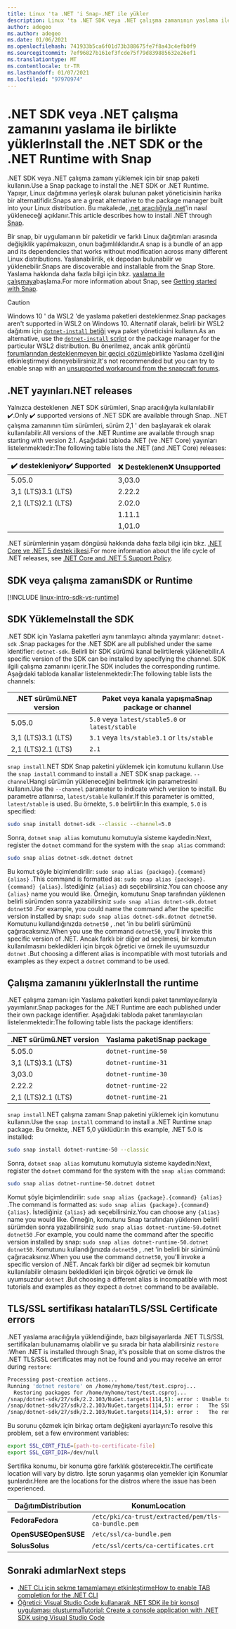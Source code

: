 ```yaml
---
title: Linux 'ta .NET 'i Snap-.NET ile yükler
description: Linux 'ta .NET SDK veya .NET çalışma zamanının yaslama ile nasıl yükleneceğini gösterir.
author: adegeo
ms.author: adegeo
ms.date: 01/06/2021
ms.openlocfilehash: 741933b5ca6f01d73b388675fe7f8a43c4efb0f9
ms.sourcegitcommit: 7ef96827b161ef3fcde75f79d839885632e26ef1
ms.translationtype: MT
ms.contentlocale: tr-TR
ms.lasthandoff: 01/07/2021
ms.locfileid: "97970974"
---
```

# <a name="install-the-net-sdk-or-the-net-runtime-with-snap"></a><span data-ttu-id="9af11-103">.NET SDK veya .NET çalışma zamanını yaslama ile birlikte yükler</span><span class="sxs-lookup"><span data-stu-id="9af11-103">Install the .NET SDK or the .NET Runtime with Snap</span></span>

<span data-ttu-id="9af11-104">.NET SDK veya .NET çalışma zamanı yüklemek için bir snap paketi kullanın.</span><span class="sxs-lookup"><span data-stu-id="9af11-104">Use a Snap package to install the .NET SDK or .NET Runtime.</span></span> <span data-ttu-id="9af11-105">Yapışır, Linux dağıtımına yerleşik olarak bulunan paket yöneticisinin harika bir alternatifidir.</span><span class="sxs-lookup"><span data-stu-id="9af11-105">Snaps are a great alternative to the package manager built into your Linux distribution.</span></span> <span data-ttu-id="9af11-106">Bu makalede, [.net aracılığıyla .net](https://snapcraft.io/dotnet-sdk)'in nasıl yükleneceği açıklanır.</span><span class="sxs-lookup"><span data-stu-id="9af11-106">This article describes how to install .NET through [Snap](https://snapcraft.io/dotnet-sdk).</span></span>

<span data-ttu-id="9af11-107">Bir snap, bir uygulamanın bir paketidir ve farklı Linux dağıtımları arasında değişiklik yapılmaksızın, onun bağımlılıklarıdır.</span><span class="sxs-lookup"><span data-stu-id="9af11-107">A snap is a bundle of an app and its dependencies that works without modification across many different Linux distributions.</span></span> <span data-ttu-id="9af11-108">Yaslanabilirlik, ek depodan bulunabilir ve yüklenebilir.</span><span class="sxs-lookup"><span data-stu-id="9af11-108">Snaps are discoverable and installable from the Snap Store.</span></span> <span data-ttu-id="9af11-109">Yaslama hakkında daha fazla bilgi için bkz. [yaslama ile çalışmaya](https://snapcraft.io/docs/getting-started)başlama.</span><span class="sxs-lookup"><span data-stu-id="9af11-109">For more information about Snap, see [Getting started with Snap](https://snapcraft.io/docs/getting-started).</span></span>

> [!CAUTION]
> <span data-ttu-id="9af11-110">Windows 10 ' da WSL2 'de yaslama paketleri desteklenmez.</span><span class="sxs-lookup"><span data-stu-id="9af11-110">Snap packages aren't supported in WSL2 on Windows 10.</span></span> <span data-ttu-id="9af11-111">Alternatif olarak, belirli bir WSL2 dağıtımı için [ `dotnet-install` betiği](linux-scripted-manual.md#scripted-install) veya paket yöneticisini kullanın.</span><span class="sxs-lookup"><span data-stu-id="9af11-111">As an alternative, use the [`dotnet-install` script](linux-scripted-manual.md#scripted-install) or the package manager for the particular WSL2 distribution.</span></span> <span data-ttu-id="9af11-112">Bu önerilmez, ancak anlık görüntü [forumlarından desteklenmeyen bir geçici çözümle](https://forum.snapcraft.io/t/running-snaps-on-wsl2-insiders-only-for-now/13033)birlikte Yaslama özelliğini etkinleştirmeyi deneyebilirsiniz.</span><span class="sxs-lookup"><span data-stu-id="9af11-112">It's not recommended but you can try to enable snap with an [unsupported workaround from the snapcraft forums](https://forum.snapcraft.io/t/running-snaps-on-wsl2-insiders-only-for-now/13033).</span></span>

## <a name="net-releases"></a><span data-ttu-id="9af11-113">.NET yayınları</span><span class="sxs-lookup"><span data-stu-id="9af11-113">.NET releases</span></span>

<span data-ttu-id="9af11-114">Yalnızca desteklenen .NET SDK sürümleri, Snap aracılığıyla kullanılabilir ✔️.</span><span class="sxs-lookup"><span data-stu-id="9af11-114">Only ✔️ supported versions of .NET SDK are available through Snap.</span></span> <span data-ttu-id="9af11-115">.NET çalışma zamanının tüm sürümleri, sürüm 2,1 ' den başlayarak ek olarak kullanılabilir.</span><span class="sxs-lookup"><span data-stu-id="9af11-115">All versions of the .NET Runtime are available through snap starting with version 2.1.</span></span> <span data-ttu-id="9af11-116">Aşağıdaki tabloda .NET (ve .NET Core) yayınları listelenmektedir:</span><span class="sxs-lookup"><span data-stu-id="9af11-116">The following table lists the .NET (and .NET Core) releases:</span></span>

| <span data-ttu-id="9af11-117">✔️ destekleniyor</span><span class="sxs-lookup"><span data-stu-id="9af11-117">✔️ Supported</span></span> | <span data-ttu-id="9af11-118">❌ Desteklenen</span><span class="sxs-lookup"><span data-stu-id="9af11-118">❌ Unsupported</span></span> |
|-------------|---------------|
| <span data-ttu-id="9af11-119">5.0</span><span class="sxs-lookup"><span data-stu-id="9af11-119">5.0</span></span>         | <span data-ttu-id="9af11-120">3,0</span><span class="sxs-lookup"><span data-stu-id="9af11-120">3.0</span></span>           |
| <span data-ttu-id="9af11-121">3,1 (LTS)</span><span class="sxs-lookup"><span data-stu-id="9af11-121">3.1 (LTS)</span></span>   | <span data-ttu-id="9af11-122">2.2</span><span class="sxs-lookup"><span data-stu-id="9af11-122">2.2</span></span>           |
| <span data-ttu-id="9af11-123">2,1 (LTS)</span><span class="sxs-lookup"><span data-stu-id="9af11-123">2.1 (LTS)</span></span>   | <span data-ttu-id="9af11-124">2.0</span><span class="sxs-lookup"><span data-stu-id="9af11-124">2.0</span></span>           |
|             | <span data-ttu-id="9af11-125">1.1</span><span class="sxs-lookup"><span data-stu-id="9af11-125">1.1</span></span>           |
|             | <span data-ttu-id="9af11-126">1,0</span><span class="sxs-lookup"><span data-stu-id="9af11-126">1.0</span></span>           |

<span data-ttu-id="9af11-127">.NET sürümlerinin yaşam döngüsü hakkında daha fazla bilgi için bkz. [.NET Core ve .NET 5 destek ilkesi](https://dotnet.microsoft.com/platform/support/policy/dotnet-core).</span><span class="sxs-lookup"><span data-stu-id="9af11-127">For more information about the life cycle of .NET releases, see [.NET Core and .NET 5 Support Policy](https://dotnet.microsoft.com/platform/support/policy/dotnet-core).</span></span>

## <a name="sdk-or-runtime"></a><span data-ttu-id="9af11-128">SDK veya çalışma zamanı</span><span class="sxs-lookup"><span data-stu-id="9af11-128">SDK or Runtime</span></span>

[!INCLUDE [linux-intro-sdk-vs-runtime](includes/linux-intro-sdk-vs-runtime.md)]

## <a name="install-the-sdk"></a><span data-ttu-id="9af11-129">SDK Yükleme</span><span class="sxs-lookup"><span data-stu-id="9af11-129">Install the SDK</span></span>

<span data-ttu-id="9af11-130">.NET SDK için Yaslama paketleri aynı tanımlayıcı altında yayımlanır: `dotnet-sdk` .</span><span class="sxs-lookup"><span data-stu-id="9af11-130">Snap packages for the .NET SDK are all published under the same identifier: `dotnet-sdk`.</span></span> <span data-ttu-id="9af11-131">Belirli bir SDK sürümü kanal belirtilerek yüklenebilir.</span><span class="sxs-lookup"><span data-stu-id="9af11-131">A specific version of the SDK can be installed by specifying the channel.</span></span> <span data-ttu-id="9af11-132">SDK ilgili çalışma zamanını içerir.</span><span class="sxs-lookup"><span data-stu-id="9af11-132">The SDK includes the corresponding runtime.</span></span> <span data-ttu-id="9af11-133">Aşağıdaki tabloda kanallar listelenmektedir:</span><span class="sxs-lookup"><span data-stu-id="9af11-133">The following table lists the channels:</span></span>

| <span data-ttu-id="9af11-134">.NET sürümü</span><span class="sxs-lookup"><span data-stu-id="9af11-134">.NET version</span></span> | <span data-ttu-id="9af11-135">Paket veya kanala yapışma</span><span class="sxs-lookup"><span data-stu-id="9af11-135">Snap package or channel</span></span>  |
|--------------|--------------------------|
| <span data-ttu-id="9af11-136">5.0</span><span class="sxs-lookup"><span data-stu-id="9af11-136">5.0</span></span>          | <span data-ttu-id="9af11-137">`5.0` veya `latest/stable`</span><span class="sxs-lookup"><span data-stu-id="9af11-137">`5.0` or `latest/stable`</span></span> |
| <span data-ttu-id="9af11-138">3,1 (LTS)</span><span class="sxs-lookup"><span data-stu-id="9af11-138">3.1 (LTS)</span></span>    | <span data-ttu-id="9af11-139">`3.1` veya `lts/stable`</span><span class="sxs-lookup"><span data-stu-id="9af11-139">`3.1` or `lts/stable`</span></span>    |
| <span data-ttu-id="9af11-140">2,1 (LTS)</span><span class="sxs-lookup"><span data-stu-id="9af11-140">2.1 (LTS)</span></span>    | `2.1`                    |

<span data-ttu-id="9af11-141">`snap install`.NET SDK Snap paketini yüklemek için komutunu kullanın.</span><span class="sxs-lookup"><span data-stu-id="9af11-141">Use the `snap install` command to install a .NET SDK snap package.</span></span> <span data-ttu-id="9af11-142">`--channel`Hangi sürümün yükleneceğini belirtmek için parametresini kullanın.</span><span class="sxs-lookup"><span data-stu-id="9af11-142">Use the `--channel` parameter to indicate which version to install.</span></span> <span data-ttu-id="9af11-143">Bu parametre atlanırsa, `latest/stable` kullanılır.</span><span class="sxs-lookup"><span data-stu-id="9af11-143">If this parameter is omitted, `latest/stable` is used.</span></span> <span data-ttu-id="9af11-144">Bu örnekte, `5.0` belirtilir:</span><span class="sxs-lookup"><span data-stu-id="9af11-144">In this example, `5.0` is specified:</span></span>

```bash
sudo snap install dotnet-sdk --classic --channel=5.0
```

<span data-ttu-id="9af11-145">Sonra, `dotnet` `snap alias` komutunu komutuyla sisteme kaydedin:</span><span class="sxs-lookup"><span data-stu-id="9af11-145">Next, register the `dotnet` command for the system with the `snap alias` command:</span></span>

```bash
sudo snap alias dotnet-sdk.dotnet dotnet
```

<span data-ttu-id="9af11-146">Bu komut şöyle biçimlendirilir: `sudo snap alias {package}.{command} {alias}` .</span><span class="sxs-lookup"><span data-stu-id="9af11-146">This command is formatted as: `sudo snap alias {package}.{command} {alias}`.</span></span> <span data-ttu-id="9af11-147">İstediğiniz `{alias}` adı seçebilirsiniz.</span><span class="sxs-lookup"><span data-stu-id="9af11-147">You can choose any `{alias}` name you would like.</span></span> <span data-ttu-id="9af11-148">Örneğin, komutunu Snap tarafından yüklenen belirli sürümden sonra yazabilirsiniz `sudo snap alias dotnet-sdk.dotnet dotnet50` .</span><span class="sxs-lookup"><span data-stu-id="9af11-148">For example, you could name the command after the specific version installed by snap: `sudo snap alias dotnet-sdk.dotnet dotnet50`.</span></span> <span data-ttu-id="9af11-149">Komutunu kullandığınızda `dotnet50` , .net 'in bu belirli sürümünü çağıracaksınız.</span><span class="sxs-lookup"><span data-stu-id="9af11-149">When you use the command `dotnet50`, you'll invoke this specific version of .NET.</span></span> <span data-ttu-id="9af11-150">Ancak farklı bir diğer ad seçilmesi, bir komutun kullanılmasını bekledikleri için birçok öğretici ve örnek ile uyumsuzdur `dotnet` .</span><span class="sxs-lookup"><span data-stu-id="9af11-150">But choosing a different alias is incompatible with most tutorials and examples as they expect a `dotnet` command to be used.</span></span>

## <a name="install-the-runtime"></a><span data-ttu-id="9af11-151">Çalışma zamanını yükler</span><span class="sxs-lookup"><span data-stu-id="9af11-151">Install the runtime</span></span>

<span data-ttu-id="9af11-152">.NET çalışma zamanı için Yaslama paketleri kendi paket tanımlayıcılarıyla yayımlanır.</span><span class="sxs-lookup"><span data-stu-id="9af11-152">Snap packages for the .NET Runtime are each published under their own package identifier.</span></span> <span data-ttu-id="9af11-153">Aşağıdaki tabloda paket tanımlayıcıları listelenmektedir:</span><span class="sxs-lookup"><span data-stu-id="9af11-153">The following table lists the package identifiers:</span></span>

| <span data-ttu-id="9af11-154">.NET sürümü</span><span class="sxs-lookup"><span data-stu-id="9af11-154">.NET version</span></span>      | <span data-ttu-id="9af11-155">Yaslama paketi</span><span class="sxs-lookup"><span data-stu-id="9af11-155">Snap package</span></span>        |
|-------------------|---------------------|
| <span data-ttu-id="9af11-156">5.0</span><span class="sxs-lookup"><span data-stu-id="9af11-156">5.0</span></span>               | `dotnet-runtime-50` |
| <span data-ttu-id="9af11-157">3,1 (LTS)</span><span class="sxs-lookup"><span data-stu-id="9af11-157">3.1 (LTS)</span></span>         | `dotnet-runtime-31` |
| <span data-ttu-id="9af11-158">3,0</span><span class="sxs-lookup"><span data-stu-id="9af11-158">3.0</span></span>               | `dotnet-runtime-30` |
| <span data-ttu-id="9af11-159">2.2</span><span class="sxs-lookup"><span data-stu-id="9af11-159">2.2</span></span>               | `dotnet-runtime-22` |
| <span data-ttu-id="9af11-160">2,1 (LTS)</span><span class="sxs-lookup"><span data-stu-id="9af11-160">2.1 (LTS)</span></span>         | `dotnet-runtime-21` |

<span data-ttu-id="9af11-161">`snap install`.NET çalışma zamanı Snap paketini yüklemek için komutunu kullanın.</span><span class="sxs-lookup"><span data-stu-id="9af11-161">Use the `snap install` command to install a .NET Runtime snap package.</span></span> <span data-ttu-id="9af11-162">Bu örnekte, .NET 5,0 yüklüdür:</span><span class="sxs-lookup"><span data-stu-id="9af11-162">In this example, .NET 5.0 is installed:</span></span>

```bash
sudo snap install dotnet-runtime-50 --classic
```

<span data-ttu-id="9af11-163">Sonra, `dotnet` `snap alias` komutunu komutuyla sisteme kaydedin:</span><span class="sxs-lookup"><span data-stu-id="9af11-163">Next, register the `dotnet` command for the system with the `snap alias` command:</span></span>

```bash
sudo snap alias dotnet-runtime-50.dotnet dotnet
```

<span data-ttu-id="9af11-164">Komut şöyle biçimlendirilir: `sudo snap alias {package}.{command} {alias}` .</span><span class="sxs-lookup"><span data-stu-id="9af11-164">The command is formatted as: `sudo snap alias {package}.{command} {alias}`.</span></span> <span data-ttu-id="9af11-165">İstediğiniz `{alias}` adı seçebilirsiniz.</span><span class="sxs-lookup"><span data-stu-id="9af11-165">You can choose any `{alias}` name you would like.</span></span> <span data-ttu-id="9af11-166">Örneğin, komutunu Snap tarafından yüklenen belirli sürümden sonra yazabilirsiniz `sudo snap alias dotnet-runtime-50.dotnet dotnet50` .</span><span class="sxs-lookup"><span data-stu-id="9af11-166">For example, you could name the command after the specific version installed by snap: `sudo snap alias dotnet-runtime-50.dotnet dotnet50`.</span></span> <span data-ttu-id="9af11-167">Komutunu kullandığınızda `dotnet50` , .net 'in belirli bir sürümünü çağıracaksınız.</span><span class="sxs-lookup"><span data-stu-id="9af11-167">When you use the command `dotnet50`, you'll invoke a specific version of .NET.</span></span> <span data-ttu-id="9af11-168">Ancak farklı bir diğer ad seçmek bir komutun kullanılabilir olmasını bekledikleri için birçok öğretici ve örnek ile uyumsuzdur `dotnet` .</span><span class="sxs-lookup"><span data-stu-id="9af11-168">But choosing a different alias is incompatible with most tutorials and examples as they expect a `dotnet` command to be available.</span></span>

## <a name="tlsssl-certificate-errors"></a><span data-ttu-id="9af11-169">TLS/SSL sertifikası hataları</span><span class="sxs-lookup"><span data-stu-id="9af11-169">TLS/SSL Certificate errors</span></span>

<span data-ttu-id="9af11-170">.NET yaslama aracılığıyla yüklendiğinde, bazı bilgisayarlarda .NET TLS/SSL sertifikaları bulunamamış olabilir ve şu sırada bir hata alabilirsiniz `restore` :</span><span class="sxs-lookup"><span data-stu-id="9af11-170">When .NET is installed through Snap, it's possible that on some distros the .NET TLS/SSL certificates may not be found and you may receive an error during `restore`:</span></span>

```bash
Processing post-creation actions...
Running 'dotnet restore' on /home/myhome/test/test.csproj...
  Restoring packages for /home/myhome/test/test.csproj...
/snap/dotnet-sdk/27/sdk/2.2.103/NuGet.targets(114,5): error : Unable to load the service index for source https://api.nuget.org/v3/index.json. [/home/myhome/test/test.csproj]
/snap/dotnet-sdk/27/sdk/2.2.103/NuGet.targets(114,5): error :   The SSL connection could not be established, see inner exception. [/home/myhome/test/test.csproj]
/snap/dotnet-sdk/27/sdk/2.2.103/NuGet.targets(114,5): error :   The remote certificate is invalid according to the validation procedure. [/home/myhome/test/test.csproj]
```

<span data-ttu-id="9af11-171">Bu sorunu çözmek için birkaç ortam değişkeni ayarlayın:</span><span class="sxs-lookup"><span data-stu-id="9af11-171">To resolve this problem, set a few environment variables:</span></span>

```bash
export SSL_CERT_FILE=[path-to-certificate-file]
export SSL_CERT_DIR=/dev/null
```

<span data-ttu-id="9af11-172">Sertifika konumu, bir konuma göre farklılık gösterecektir.</span><span class="sxs-lookup"><span data-stu-id="9af11-172">The certificate location will vary by distro.</span></span> <span data-ttu-id="9af11-173">İşte sorun yaşanmış olan yemekler için Konumlar şunlardır.</span><span class="sxs-lookup"><span data-stu-id="9af11-173">Here are the locations for the distros where the issue has been experienced.</span></span>

| <span data-ttu-id="9af11-174">Dağıtım</span><span class="sxs-lookup"><span data-stu-id="9af11-174">Distribution</span></span> | <span data-ttu-id="9af11-175">Konum</span><span class="sxs-lookup"><span data-stu-id="9af11-175">Location</span></span>                                            |
|--------------|-----------------------------------------------------|
| <span data-ttu-id="9af11-176">**Fedora**</span><span class="sxs-lookup"><span data-stu-id="9af11-176">**Fedora**</span></span>   | `/etc/pki/ca-trust/extracted/pem/tls-ca-bundle.pem` |
| <span data-ttu-id="9af11-177">**OpenSUSE**</span><span class="sxs-lookup"><span data-stu-id="9af11-177">**OpenSUSE**</span></span> | `/etc/ssl/ca-bundle.pem`                            |
| <span data-ttu-id="9af11-178">**Solus**</span><span class="sxs-lookup"><span data-stu-id="9af11-178">**Solus**</span></span>    | `/etc/ssl/certs/ca-certificates.crt`                |

## <a name="next-steps"></a><span data-ttu-id="9af11-179">Sonraki adımlar</span><span class="sxs-lookup"><span data-stu-id="9af11-179">Next steps</span></span>

- [<span data-ttu-id="9af11-180">.NET CLı için sekme tamamlamayı etkinleştirme</span><span class="sxs-lookup"><span data-stu-id="9af11-180">How to enable TAB completion for the .NET CLI</span></span>](../tools/enable-tab-autocomplete.md)
- [<span data-ttu-id="9af11-181">Öğretici: Visual Studio Code kullanarak .NET SDK ile bir konsol uygulaması oluşturma</span><span class="sxs-lookup"><span data-stu-id="9af11-181">Tutorial: Create a console application with .NET SDK using Visual Studio Code</span></span>](../tutorials/with-visual-studio-code.md)
